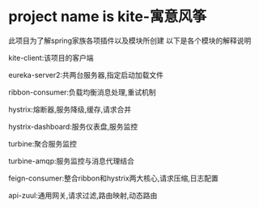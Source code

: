 # project name is kite-寓意风筝
此项目为了解spring家族各项插件以及模块所创建
以下是各个模块的解释说明


kite-client:该项目的客户端

eureka-server2:共两台服务器,指定启动加载文件

ribbon-consumer:负载均衡消息处理,重试机制

hystrix:熔断器,服务降级,缓存,请求合并

hystrix-dashboard:服务仪表盘,服务监控

turbine:聚合服务监控

turbine-amqp:服务监控与消息代理结合

feign-consumer:整合ribbon和hystrix两大核心,请求压缩,日志配置

api-zuul:通用网关,请求过滤,路由映射,动态路由










